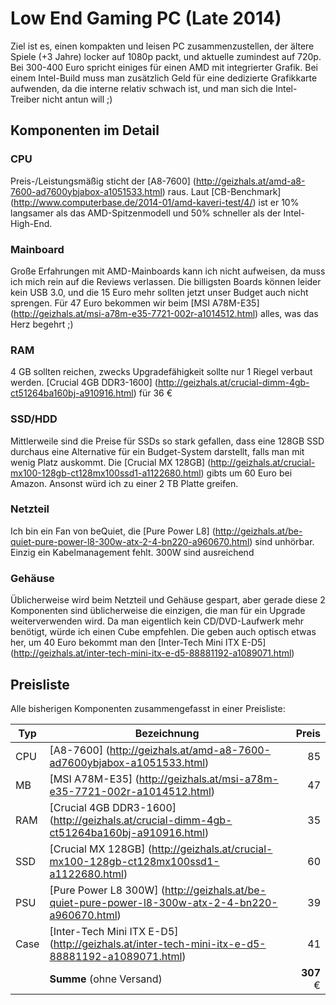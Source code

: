 # Low End Gaming PC (Late 2014)

Ziel ist es, einen kompakten und leisen PC zusammenzustellen, der ältere Spiele (+3 Jahre) locker auf 1080p packt, und aktuelle zumindest auf 720p. Bei 300-400 Euro spricht einiges für einen AMD mit integrierter Grafik. Bei einem Intel-Build muss man zusätzlich Geld für eine dedizierte Grafikkarte aufwenden, da die interne relativ schwach ist, und man sich die Intel-Treiber nicht antun will ;)

## Komponenten im Detail
### CPU

Preis-/Leistungsmäßig sticht der [A8-7600] (http://geizhals.at/amd-a8-7600-ad7600ybjabox-a1051533.html) raus. Laut [CB-Benchmark] (http://www.computerbase.de/2014-01/amd-kaveri-test/4/) ist er 10% langsamer als das AMD-Spitzenmodell und 50% schneller als der Intel-High-End.

### Mainboard

Große Erfahrungen mit AMD-Mainboards kann ich nicht aufweisen, da muss ich mich rein auf die Reviews verlassen. Die billigsten Boards können leider kein USB 3.0, und die 15 Euro mehr sollten jetzt unser Budget auch nicht sprengen. Für 47 Euro bekommen wir beim [MSI A78M-E35] (http://geizhals.at/msi-a78m-e35-7721-002r-a1014512.html) alles, was das Herz begehrt ;)

### RAM

4 GB sollten reichen, zwecks Upgradefähigkeit sollte nur 1 Riegel verbaut werden. [Crucial 4GB DDR3-1600] (http://geizhals.at/crucial-dimm-4gb-ct51264ba160bj-a910916.html) für 36 €

### SSD/HDD

Mittlerweile sind die Preise für SSDs so stark gefallen, dass eine 128GB SSD durchaus eine Alternative für ein Budget-System darstellt, falls man mit wenig Platz auskommt. Die [Crucial MX 128GB] (http://geizhals.at/crucial-mx100-128gb-ct128mx100ssd1-a1122680.html) gibts um 60 Euro bei Amazon. Ansonst würd ich zu einer 2 TB Platte greifen.

### Netzteil

Ich bin ein Fan von beQuiet, die [Pure Power L8] (http://geizhals.at/be-quiet-pure-power-l8-300w-atx-2-4-bn220-a960670.html) sind unhörbar. Einzig ein Kabelmanagement fehlt. 300W sind ausreichend

### Gehäuse

Üblicherweise wird beim Netzteil und Gehäuse gespart, aber gerade diese 2 Komponenten sind üblicherweise die einzigen, die man für ein Upgrade weiterverwenden wird. Da man eigentlich kein CD/DVD-Laufwerk mehr benötigt, würde ich einen Cube empfehlen. Die geben auch optisch etwas her, um 40 Euro bekommt man den [Inter-Tech Mini ITX E-D5] (http://geizhals.at/inter-tech-mini-itx-e-d5-88881192-a1089071.html)

## Preisliste

Alle bisherigen Komponenten zusammengefasst in einer Preisliste:

| Typ | Bezeichnung | Preis |
|-----|-------------|------:|
| CPU | [A8-7600] (http://geizhals.at/amd-a8-7600-ad7600ybjabox-a1051533.html) | 85 |
| MB  | [MSI A78M-E35] (http://geizhals.at/msi-a78m-e35-7721-002r-a1014512.html) | 47 |
| RAM | [Crucial 4GB DDR3-1600] (http://geizhals.at/crucial-dimm-4gb-ct51264ba160bj-a910916.html) | 35 |
| SSD | [Crucial MX 128GB] (http://geizhals.at/crucial-mx100-128gb-ct128mx100ssd1-a1122680.html) |  60 |
| PSU | [Pure Power L8 300W] (http://geizhals.at/be-quiet-pure-power-l8-300w-atx-2-4-bn220-a960670.html) |  39 |
| Case | [Inter-Tech Mini ITX E-D5] (http://geizhals.at/inter-tech-mini-itx-e-d5-88881192-a1089071.html) |  41 |
| | **Summe** (ohne Versand) |   **307** €|






